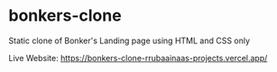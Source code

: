 # bonkers-clone
Static clone of Bonker's Landing page using HTML and CSS only


Live Website: https://bonkers-clone-rrubaainaas-projects.vercel.app/ 

